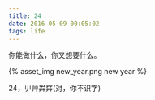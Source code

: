 ```yaml
---
title: 24
date: 2016-05-09 00:05:02
tags: life
---
```


你能做什么，你又想要什么。

<!-- more -->

{% asset_img new_year.png new year %}

24，屮艸芔茻(对，你不识字)
